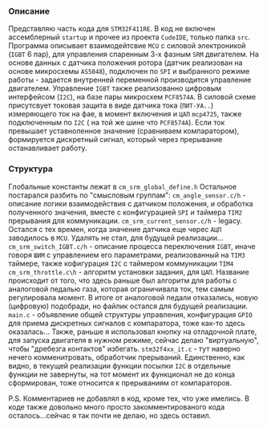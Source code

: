 ### Описание
Представляю часть кода для `STM32F411RE`.
В код не включен ассемблерный `startup` и прочее из проекта `CudeIDE`, только папка `src`.
Программа описывает взаимодейтсвие `MCU` с силовой электроникой (`IGBT` 6 пар), для управления спаренным 3-х фазным `SRM` двигателем.
На основе данных с датчика положения ротора (датчик реализован на основе микросхемы `AS5048`), подключен по `SPI` и выбранного режиме работы - задается внутренней переменной производится управление двигателем.
Управление `IGBT` также реализованно цифровым интерфейсом (`I2C`), на базе пары микросхем `PCF8574A`.
В силовой схеме присутсвует токовая защита в виде датчика тока (`ПИТ-УА..`) измеряющего ток на фае, в момент включения и `ЦАП` `mcp4725`, также подключенным по `I2C` ( на той же шине что `PCF8574A`). Если ток превышает уставноленное значение (сравниваем компаратором), формируется дискретный сигнал, который через прерывание останавливает работу.

### Структура
Глобальные константы лежат в `cm_srm_global_define.h`
Остальное постарался разбить по "смысловым группам":
`cm_angle_sensor.c/h` - описание логики взаимодействия с датчиком положения, и обработка полученного значения, вместе с конфигурацией `SPI` и таймера `TIM2` прерывания для коммуникации.
`cm_srm_current_sensor.c/h` - legacy. Остался с тех времен, когда значение датчика еще черес `АЦП` заводилось в `MCU`. Удалять не стал, для будущей реализации...
`cm_srm_switch_IGBT.c/h` - описание процесса переключения `IGBT`, иначе говоря `ШИМ` с управлением его параметрами, реализованный на `TIM3` таймере, также кофигурация `I2C` с таймером коммуникации `TIM4`
`cm_srm_throttle.c\h` - алгоритм установки задания, для `ЦАП`. Название происходит от того, что здесь раньше был алгоритм для работы с аналоговой педалью газа, которая ограничивала ток, тем самым регулировала момент. В итоге от аналоговой педали отказались, новую (цифровую) подобради, но файлик остался для будущей реализации.
`main.c` - объявление общей структуры управления, конфигурация `GPIO` для приема дискретных сигналов с компаратора, тоже как-то здесь оказалась... Также, раньше я использовал кнопку на отладочной плате, для запуска двигателя в нужном режиме, сейчас делаю "виртуальную", чтобы "дребезга контактов" избегать.
`stm32f4xx_it.c` - тут наверно нечего комменитровать, обработчик прерываний. Единственно, как видно, в текущей реализации функции посылки `I2C` в отдельные функции не завернуты, на тот момент их функционал не до конца сформирован, тоже относится к прерываниям от компараторов.

P.S.
Комментариев не добавлял в код, кроме тех, что уже имелись. В коде также довольно много просто закомментированого кода осталось...сейчас я так почти не делаю, но здесь оставил.
